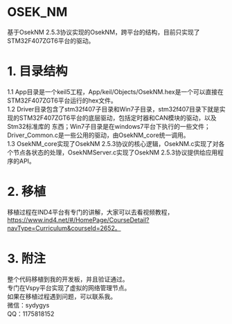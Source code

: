 ﻿# OSEK_NM
基于OsekNM 2.5.3协议实现的OsekNM，跨平台的结构，目前只实现了STM32F407ZGT6平台的驱动。

# 1. 目录结构
1.1 App目录是一个keil5工程，App/keil/Objects/OsekNM.hex是一个可以直接在STM32F407ZGT6平台运行的hex文件。<br />
1.2 Driver目录包含了stm32f407子目录和Win7子目录，stm32f407目录下就是实现的STM32F407ZGT6平台的底层驱动，包括定时器和CAN模块的驱动，以及Stm32标准库的     东西；Win7子目录是在windows7平台下执行的一些文件；Driver_Common.c是一些公用的驱动，由OsekNM_core统一调用。<br />
1.3 OsekNM_core实现了OsekNM 2.5.3协议的核心逻辑，OsekNM.c实现了对各个节点各状态的处理，OsekNMServer.c实现了OsekNM 2.5.3协议提供给应用程序的API。<br />

# 2. 移植
移植过程在IND4平台有专门的讲解，大家可以去看视频教程，https://www.ind4.net/#/HomePage/CourseDetail?navType=Curriculum&courseId=2652。

# 3. 附注
整个代码移植到我的开发板，并且验证通过。<br />
专门在Vspy平台实现了虚拟的网络管理节点。<br />
如果在移植过程遇到问题，可以联系我。<br />
微信：sydygys  <br />
QQ：1175818152

